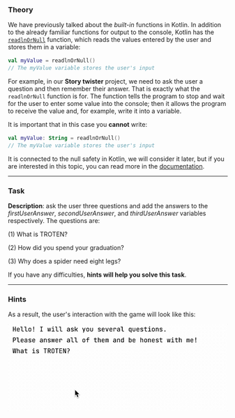 ### Theory

We have previously talked about the _built-in_ functions in Kotlin. 
In addition to the already familiar functions for output to the console, 
Kotlin has the [`readlnOrNull`](https://kotlinlang.org/api/latest/jvm/stdlib/kotlin.io/readln-or-null.html) function, which reads the values entered by the user and stores them in a variable:

```kotlin
val myValue = readlnOrNull()
// The myValue variable stores the user's input
```

For example, in our **Story twister** project, 
we need to ask the user a question and then remember their answer. 
That is exactly what the `readlnOrNull` function is for. 
The function tells the program to stop and wait for 
the user to enter some value into the console; then it allows the program to receive the value and, for example, write it into a variable.

It is important that in this case you **cannot** write:
```kotlin
val myValue: String = readlnOrNull()
// The myValue variable stores the user's input
```
It is connected to the null safety in Kotlin, we will consider it later, but if you are interested in this topic, you can read more in the [documentation](https://kotlinlang.org/docs/null-safety.html).
___

### Task

**Description**: ask the user three questions and add the answers 
to the _firstUserAnswer_, _secondUserAnswer_, and _thirdUserAnswer_ variables respectively.
The questions are:

(1) What is TROTEN?

(2) How did you spend your graduation?

(3) Why does a spider need eight legs?

If you have any difficulties, **hints will help you solve this task**.

----

### Hints

<div class="hint" title="Clarification">

As a result, the user's interaction with the game will look like this:

![User interaction example](../../../utils/src/main/resources/images/part1/TheFirstDateWithProgramming/user_input.gif "User interaction example")

</div>
